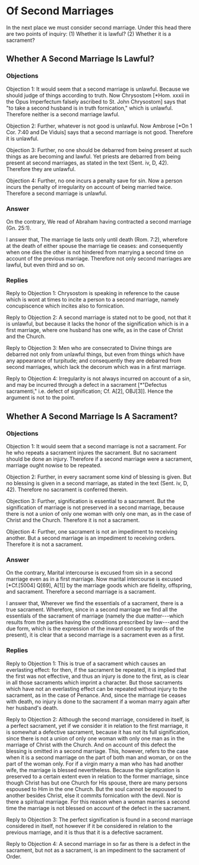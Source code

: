 # Of Second Marriages

In the next place we must consider second marriage. Under this head there are two points of inquiry:
(1) Whether it is lawful?
(2) Whether it is a sacrament?
## Whether A Second Marriage Is Lawful?

### Objections

Objection 1: It would seem that a second marriage is unlawful. Because we should judge of things according to truth. Now Chrysostom [*Hom. xxxii in the Opus Imperfectum falsely ascribed to St. John Chrysostom] says that "to take a second husband is in truth fornication," which is unlawful. Therefore neither is a second marriage lawful.

Objection 2: Further, whatever is not good is unlawful. Now Ambrose [*On 1 Cor. 7:40 and De Viduis] says that a second marriage is not good. Therefore it is unlawful.

Objection 3: Further, no one should be debarred from being present at such things as are becoming and lawful. Yet priests are debarred from being present at second marriages, as stated in the text (Sent. iv, D, 42). Therefore they are unlawful.

Objection 4: Further, no one incurs a penalty save for sin. Now a person incurs the penalty of irregularity on account of being married twice. Therefore a second marriage is unlawful.

### Answer

On the contrary, We read of Abraham having contracted a second marriage (Gn. 25:1).

I answer that, The marriage tie lasts only until death (Rom. 7:2), wherefore at the death of either spouse the marriage tie ceases: and consequently when one dies the other is not hindered from marrying a second time on account of the previous marriage. Therefore not only second marriages are lawful, but even third and so on.

### Replies

Reply to Objection 1: Chrysostom is speaking in reference to the cause which is wont at times to incite a person to a second marriage, namely concupiscence which incites also to fornication.

Reply to Objection 2: A second marriage is stated not to be good, not that it is unlawful, but because it lacks the honor of the signification which is in a first marriage, where one husband has one wife, as in the case of Christ and the Church.

Reply to Objection 3: Men who are consecrated to Divine things are debarred not only from unlawful things, but even from things which have any appearance of turpitude; and consequently they are debarred from second marriages, which lack the decorum which was in a first marriage.

Reply to Objection 4: Irregularity is not always incurred on account of a sin, and may be incurred through a defect in a sacrament [*"Defectus sacramenti," i.e. defect of signification; Cf. A[2], OBJ[3]]. Hence the argument is not to the point.
## Whether A Second Marriage Is A Sacrament?

### Objections

Objection 1: It would seem that a second marriage is not a sacrament. For he who repeats a sacrament injures the sacrament. But no sacrament should be done an injury. Therefore if a second marriage were a sacrament, marriage ought nowise to be repeated.

Objection 2: Further, in every sacrament some kind of blessing is given. But no blessing is given in a second marriage, as stated in the text (Sent. iv, D, 42). Therefore no sacrament is conferred therein.

Objection 3: Further, signification is essential to a sacrament. But the signification of marriage is not preserved in a second marriage, because there is not a union of only one woman with only one man, as in the case of Christ and the Church. Therefore it is not a sacrament.

Objection 4: Further, one sacrament is not an impediment to receiving another. But a second marriage is an impediment to receiving orders. Therefore it is not a sacrament.

### Answer

On the contrary, Marital intercourse is excused from sin in a second marriage even as in a first marriage. Now marital intercourse is excused [*Cf.[5004] Q[69], A[1]] by the marriage goods which are fidelity, offspring, and sacrament. Therefore a second marriage is a sacrament.

I answer that, Wherever we find the essentials of a sacrament, there is a true sacrament. Wherefore, since in a second marriage we find all the essentials of the sacrament of marriage (namely the due matter---which results from the parties having the conditions prescribed by law---and the due form, which is the expression of the inward consent by words of the present), it is clear that a second marriage is a sacrament even as a first.

### Replies

Reply to Objection 1: This is true of a sacrament which causes an everlasting effect: for then, if the sacrament be repeated, it is implied that the first was not effective, and thus an injury is done to the first, as is clear in all those sacraments which imprint a character. But those sacraments which have not an everlasting effect can be repeated without injury to the sacrament, as in the case of Penance. And, since the marriage tie ceases with death, no injury is done to the sacrament if a woman marry again after her husband's death.

Reply to Objection 2: Although the second marriage, considered in itself, is a perfect sacrament, yet if we consider it in relation to the first marriage, it is somewhat a defective sacrament, because it has not its full signification, since there is not a union of only one woman with only one man as in the marriage of Christ with the Church. And on account of this defect the blessing is omitted in a second marriage. This, however, refers to the case when it is a second marriage on the part of both man and woman, or on the part of the woman only. For if a virgin marry a man who has had another wife, the marriage is blessed nevertheless. Because the signification is preserved to a certain extent even in relation to the former marriage, since though Christ has but one Church for His spouse, there are many persons espoused to Him in the one Church. But the soul cannot be espoused to another besides Christ, else it commits fornication with the devil. Nor is there a spiritual marriage. For this reason when a woman marries a second time the marriage is not blessed on account of the defect in the sacrament.

Reply to Objection 3: The perfect signification is found in a second marriage considered in itself, not however if it be considered in relation to the previous marriage, and it is thus that it is a defective sacrament.

Reply to Objection 4: A second marriage in so far as there is a defect in the sacrament, but not as a sacrament, is an impediment to the sacrament of Order.
